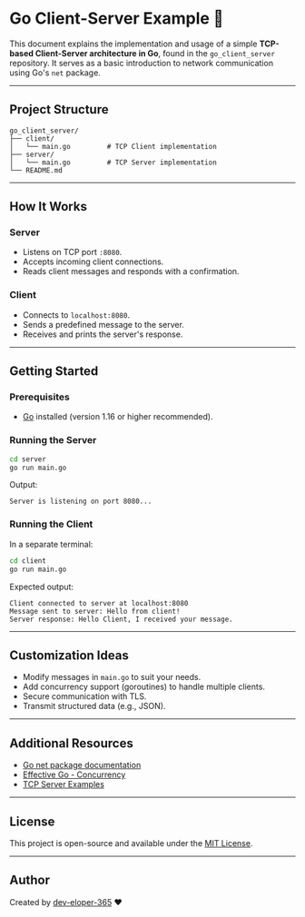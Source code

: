 # Go Client-Server Example 🚀

This document explains the implementation and usage of a simple **TCP-based Client-Server architecture in Go**, found in the `go_client_server` repository. It serves as a basic introduction to network communication using Go's `net` package.

---

## Project Structure

```
go_client_server/
├── client/
│   └── main.go         # TCP Client implementation
├── server/
│   └── main.go         # TCP Server implementation
└── README.md
```

---

## How It Works

### Server
- Listens on TCP port `:8080`.
- Accepts incoming client connections.
- Reads client messages and responds with a confirmation.

### Client
- Connects to `localhost:8080`.
- Sends a predefined message to the server.
- Receives and prints the server's response.

---

## Getting Started

### Prerequisites
- [Go](https://golang.org/dl/) installed (version 1.16 or higher recommended).

### Running the Server
```bash
cd server
go run main.go
```
Output:
```
Server is listening on port 8080...
```

### Running the Client
In a separate terminal:
```bash
cd client
go run main.go
```
Expected output:
```
Client connected to server at localhost:8080
Message sent to server: Hello from client!
Server response: Hello Client, I received your message.
```

---

## Customization Ideas

- Modify messages in `main.go` to suit your needs.
- Add concurrency support (goroutines) to handle multiple clients.
- Secure communication with TLS.
- Transmit structured data (e.g., JSON).

---

## Additional Resources

- [Go net package documentation](https://pkg.go.dev/net)
- [Effective Go - Concurrency](https://golang.org/doc/effective_go#concurrency)
- [TCP Server Examples](https://github.com/golang/go/wiki/TCPServer)

---

## License

This project is open-source and available under the [MIT License](LICENSE).

---

## Author

Created by [dev-eloper-365](https://github.com/dev-eloper-365) ❤️

